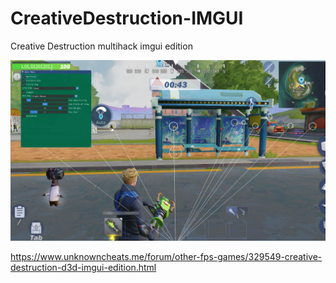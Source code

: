 # CreativeDestruction-IMGUI
Creative Destruction multihack imgui edition

![alt tag](https://github.com/DrNseven/CreativeDestruction-IMGUI/blob/master/cdimgui.jpg)

https://www.unknowncheats.me/forum/other-fps-games/329549-creative-destruction-d3d-imgui-edition.html
